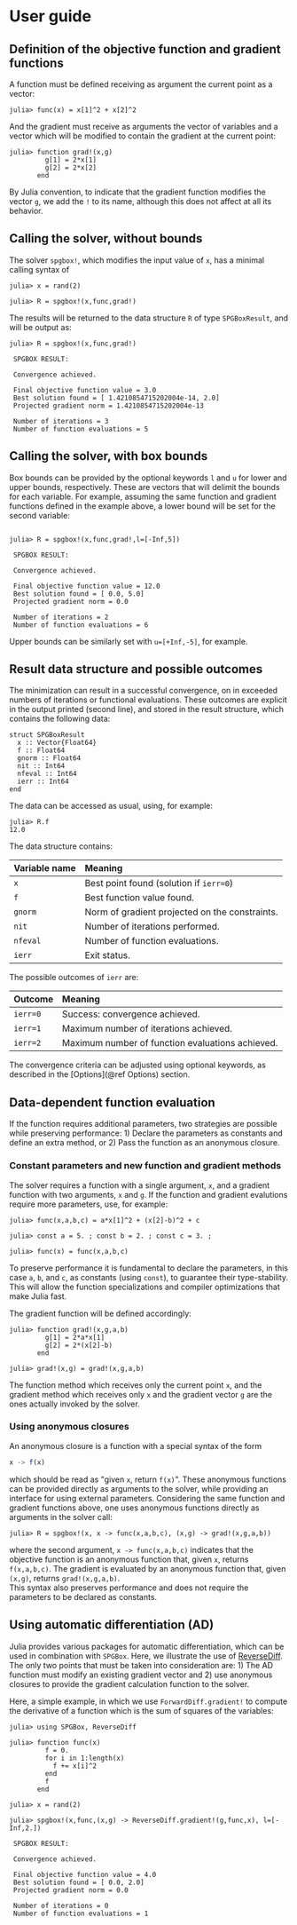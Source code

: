 # User guide

## Definition of the objective function and gradient functions

A function must be defined receiving as argument the current point as a vector: 

```julia-repl
julia> func(x) = x[1]^2 + x[2]^2

```

And the gradient must receive as arguments the vector of variables and a
vector which will be modified to contain the gradient at the current point:

```julia-repl
julia> function grad!(x,g)
         g[1] = 2*x[1]
         g[2] = 2*x[2]
       end

```
By Julia convention, to indicate that the gradient function modifies the vector `g`, we add
the `!` to its name, although this does not affect at all its behavior.

## Calling the solver, without bounds

The solver `spgbox!`, which modifies the input value of `x`, has a
minimal calling syntax of

```julia-repl
julia> x = rand(2)

julia> R = spgbox!(x,func,grad!)

```

The results will be returned to the data structure `R` of type
`SPGBoxResult`, and will be output as: 

```julia-repl
julia> R = spgbox!(x,func,grad!)

 SPGBOX RESULT: 

 Convergence achieved. 

 Final objective function value = 3.0
 Best solution found = [ 1.4210854715202004e-14, 2.0]
 Projected gradient norm = 1.4210854715202004e-13

 Number of iterations = 3
 Number of function evaluations = 5

```

## Calling the solver, with box bounds

Box bounds can be provided by the optional keywords `l` and `u` for
lower and upper bounds, respectively. These are vectors that will
delimit the bounds for each variable. For example, assuming the same
function and gradient functions defined in the example above, a lower
bound will be set for the second variable:

```julia-repl

julia> R = spgbox!(x,func,grad!,l=[-Inf,5])

 SPGBOX RESULT: 

 Convergence achieved. 

 Final objective function value = 12.0
 Best solution found = [ 0.0, 5.0]
 Projected gradient norm = 0.0

 Number of iterations = 2
 Number of function evaluations = 6

```

Upper bounds can be similarly set with `u=[+Inf,-5]`, for example.

## Result data structure and possible outcomes

The minimization can result in a successful convergence, on in exceeded
numbers of iterations or functional evaluations. These outcomes are
explicit in the output printed (second line), and stored in the result
structure, which contains the following data: 

```julia-repl
struct SPGBoxResult
  x :: Vector{Float64}
  f :: Float64
  gnorm :: Float64
  nit :: Int64
  nfeval :: Int64
  ierr :: Int64
end
```

The data can be accessed as usual, using, for example:

```julia-repl
julia> R.f
12.0

```

The data structure contains:

| Variable name    | Meaning         |
|:-----------------|:----------------|
| `x`              | Best point found (solution if `ierr=0`) |
| `f`              | Best function value found. |
| `gnorm`          | Norm of gradient projected on the constraints. |
| `nit`            | Number of iterations performed. | 
| `nfeval`         | Number of function evaluations. |
| `ierr`           | Exit status.  |

The possible outcomes of `ierr` are:

| Outcome          |  Meaning                 |
|:-----------------|:----------------|
| `ierr=0`           | Success: convergence achieved. |
| `ierr=1`           | Maximum number of iterations achieved. |
| `ierr=2`           | Maximum number of function evaluations achieved.  |

The convergence criteria can be adjusted using optional keywords, as
described in the [Options](@ref Options) section.

## Data-dependent function evaluation

If the function requires additional parameters, two strategies are
possible while preserving performance: 1) Declare the parameters as constants
and define an extra method, or 2) Pass the function as an anonymous closure. 

### Constant parameters and new function and gradient methods 

The solver requires a function with a single argument, `x`, and a gradient
function with two arguments, `x` and `g`. If the function and gradient evalutions
require more parameters, use, for example: 

```julia-repl
julia> func(x,a,b,c) = a*x[1]^2 + (x[2]-b)^2 + c

julia> const a = 5. ; const b = 2. ; const c = 3. ;

julia> func(x) = func(x,a,b,c) 

```
To preserve performance it is fundamental to declare the parameters, in this
case `a`, `b`, and `c`, as constants (using `const`), to guarantee their
type-stability. This will allow the function specializations and compiler
optimizations that make Julia fast. 

The gradient function will be defined accordingly:

```julia-repl
julia> function grad!(x,g,a,b)
         g[1] = 2*a*x[1]
         g[2] = 2*(x[2]-b)
       end

julia> grad!(x,g) = grad!(x,g,a,b) 

```

The function method which receives only the current point `x`, and the
gradient method which receives only `x` and the gradient vector `g` are
the ones actually invoked by the solver.

### Using anonymous closures 

An anonymous closure is a function with a special syntax of the form 

```julia
x -> f(x)

```
which should be read as "given `x`, return `f(x)`". These anonymous functions can
be provided directly as arguments to the solver, while providing an interface for 
using external parameters. Considering the same function and gradient functions
above, one uses anonymous functions  directly as arguments in the solver call:

```julia-repl
julia> R = spgbox!(x, x -> func(x,a,b,c), (x,g) -> grad!(x,g,a,b))

```
where the second argument, `x -> func(x,a,b,c)` indicates that the objective
function is an anonymous function that, given `x`, returns `f(x,a,b,c)`. The gradient
is evaluated by an anonymous function that, given `(x,g)`, returns `grad!(x,g,a,b)`.  
This syntax also preserves performance and does not require the parameters to be declared
as constants. 

## Using automatic differentiation (AD)

Julia provides various packages for automatic differentiation, which can
be used in combination with `SPGBox`. Here, we illustrate the use of
[ReverseDiff](http://www.juliadiff.org/ReverseDiff.jl/). The
only two points that must be taken into consideration are: 1) The
AD function must modify an existing gradient vector and 2) use anonymous
closures to provide the gradient calculation function to the solver.

Here, a simple example, in which we use `ForwardDiff.gradient!` to
compute the derivative of a function which is the sum of squares of
the variables:

```julia-repl
julia> using SPGBox, ReverseDiff

julia> function func(x)
         f = 0.
         for i in 1:length(x)
           f += x[i]^2
         end
         f
       end

julia> x = rand(2)

julia> spgbox!(x,func,(x,g) -> ReverseDiff.gradient!(g,func,x), l=[-Inf,2.])

 SPGBOX RESULT:

 Convergence achieved.

 Final objective function value = 4.0
 Best solution found = [ 0.0, 2.0]
 Projected gradient norm = 0.0

 Number of iterations = 0
 Number of function evaluations = 1

```
